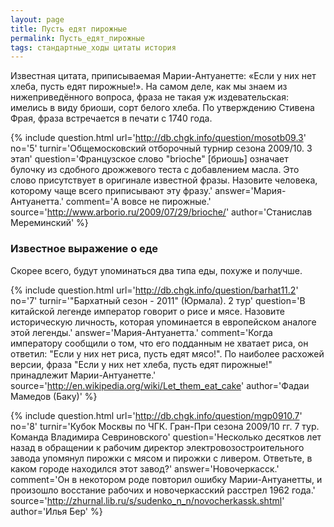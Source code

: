 ```yaml
---
layout: page
title: Пусть едят пирожные
permalink: Пусть_едят_пирожные
tags: стандартные_ходы цитаты история
---
```

Известная цитата, приписываемая Марии-Антуанетте: &laquo;Если у них нет хлеба, пусть едят пирожные!&raquo;. На самом деле, как мы знаем из нижеприведённого вопроса, фраза не такая уж издевательская: имелись в виду бриоши, сорт белого хлеба. По утверждению Стивена Фрая, фраза встречается в печати с 1740 года.

{% include question.html
url='http://db.chgk.info/question/mosotb09.3'
no='5'
turnir='Общемосковский отборочный турнир сезона 2009/10.  3 этап'
question='Французское слово "brioche" [бриошь] означает булочку из сдобного дрожжевого теста с добавлением масла. Это слово присутствует в оригинале известной фразы. Назовите человека, которому чаще всего приписывают эту фразу.'
answer='Мария-Антуанетта.'
comment='А вовсе не пирожные.'
source='http://www.arborio.ru/2009/07/29/brioche/'
author='Станислав Мереминский'
 %}

### Известное выражение о еде 

Скорее всего, будут упоминаться два типа еды, похуже и получше.

{% include question.html
url='http://db.chgk.info/question/barhat11.2'
no='7'
turnir='"Бархатный сезон - 2011" (Юрмала).  2 тур'
question='В китайской легенде император говорит о рисе и мясе. Назовите историческую личность, которая упоминается в европейском аналоге этой легенды.'
answer='Мария-Антуанетта.'
comment='Когда императору сообщили о том, что его подданным не хватает риса, он ответил: "Если у них нет риса, пусть едят мясо!". По наиболее расхожей версии, фраза "Если у них нет хлеба, пусть едят пирожные!" принадлежит Марии-Антуанетте.'
source='http://en.wikipedia.org/wiki/Let_them_eat_cake'
author='Фадаи Мамедов (Баку)'
 %}

{% include question.html
url='http://db.chgk.info/question/mgp0910.7'
no='8'
turnir='Кубок Москвы по ЧГК. Гран-При сезона 2009/10 гг. 7 тур. Команда Владимира Севриновского'
question='Несколько десятков лет назад в обращении к рабочим директор электровозостроительного завода упомянул пирожки с мясом и пирожки с ливером. Ответьте, в каком городе находился этот завод?'
answer='Новочеркасск.'
comment='Он в некотором роде повторил ошибку Марии-Антуанетты, и произошло восстание рабочих и новочеркасский расстрел 1962 года.'
source='http://zhurnal.lib.ru/s/sudenko_n_n/novocherkassk.shtml'
author='Илья Бер'
 %}

  